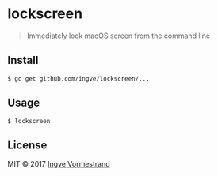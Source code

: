 # lockscreen 

> Immediately lock macOS screen from the command line

## Install

```
$ go get github.com/ingve/lockscreen/...
```

## Usage

```
$ lockscreen
```

## License

MIT © 2017 [Ingve Vormestrand](https://github.com/ingve)
